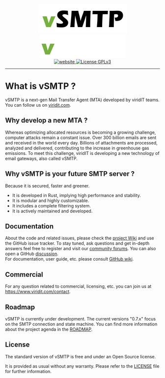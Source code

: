 <div align="center">
  <a href="https://www.viridit.com/#gh-light-mode-only">
    <img src="https://github.com/viridIT/vSMTP/blob/rc-01/assets/vsmtp-black-nobckgrd.png"
      alt="vSMTP" />
  </a>
  <a href="https://www.viridit.com/#gh-dark-mode-only">
    <img src="https://github.com/viridIT/vSMTP/blob/rc-01/assets/vsmtp-white-nobckgrd.png"
      alt="vSMTP" />
  </a>
</div>
<div align="center">
  <a href="https://www.viridit.com">
    <img src="https://img.shields.io/badge/visit-website-green"
      alt="website" />
  </a>
    <a href="https://www.gnu.org/licenses/gpl-3.0">
    <img src="https://img.shields.io/badge/License-GPLv3-blue.svg"
      alt="License GPLv3" />
  </a>
</div>

---

# What is vSMTP ?

vSMTP is a next-gen Mail Transfer Agent (MTA) developed by viridIT teams. You
can follow us on [viridit.com](https://www.viridit.com).

## Why develop a new MTA ?

Whereas optimizing allocated resources is becoming a growing challenge, computer
attacks remain a constant issue. Over 300 billion emails are sent and received
in the world every day. Billions of attachments are processed, analyzed and
delivered, contributing to the increase in greenhouse gas emissions. To meet
this challenge, viridIT is developing a new technology of email gateways, also
called vSMTP.

## Why vSMTP is your future SMTP server ?

Because it is secured, faster and greener.

- It is developed in Rust, implying high performance and stability.
- It is modular and highly customizable.
- It includes a complete filtering system.
- It is actively maintained and developed.

## Documentation

About the code and related issues, please check the
[project Wiki](https://github.com/viridIT/vSMTP/wiki) and use the GitHub issue
tracker. To stay tuned, ask questions and get in-depth answers feel free to
register and visit our
[community forums](https://www.viridit.com/community-forum). You can also open a
GitHub [discussion](https://github.com/viridIT/vSMTP/discussions).\
For documentation, user guide, etc. please consult
[GitHub wiki](https://github.com/viridIT/vSMTP/wiki).

## Commercial

For any question related to commercial, licensing, etc. you can join us at
<https://www.viridit.com/contact>.

## Roadmap

vSMTP is currently under development. The current versions "0.7.x" focus on the
SMTP connection and state machine. You can find more information about the
project agenda in the
[ROADMAP](https://github.com/viridIT/vSMTP/blob/main/ROADMAP.md).

## License

The standard version of vSMTP is free and under an Open Source license.

It is provided as usual without any warranty. Please refer to the
[LICENSE](https://github.com/viridIT/vSMTP/blob/main/LICENSE) file for further
information.
